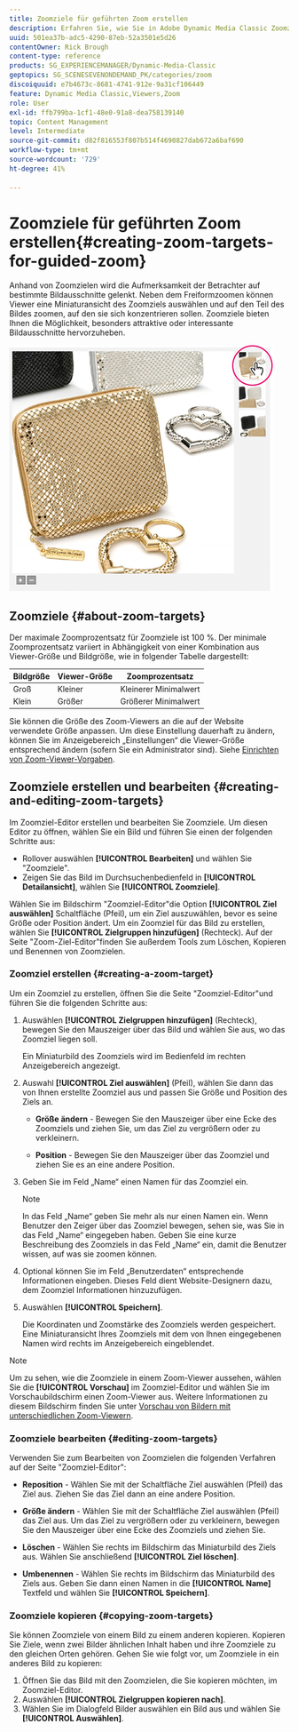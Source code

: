 ```yaml
---
title: Zoomziele für geführten Zoom erstellen
description: Erfahren Sie, wie Sie in Adobe Dynamic Media Classic Zoomziele für geführtes Zoomen erstellen.
uuid: 501ea37b-adc5-4290-87eb-52a3501e5d26
contentOwner: Rick Brough
content-type: reference
products: SG_EXPERIENCEMANAGER/Dynamic-Media-Classic
geptopics: SG_SCENESEVENONDEMAND_PK/categories/zoom
discoiquuid: e7b4673c-8681-4741-912e-9a31cf106449
feature: Dynamic Media Classic,Viewers,Zoom
role: User
exl-id: ffb799ba-1cf1-48e0-91a8-dea758139140
topic: Content Management
level: Intermediate
source-git-commit: d82f816553f807b514f4690827dab672a6baf690
workflow-type: tm+mt
source-wordcount: '729'
ht-degree: 41%

---
```


# Zoomziele für geführten Zoom erstellen{#creating-zoom-targets-for-guided-zoom}

Anhand von Zoomzielen wird die Aufmerksamkeit der Betrachter auf bestimmte Bildausschnitte gelenkt. Neben dem Freiformzoomen können Viewer eine Miniaturansicht des Zoomziels auswählen und auf den Teil des Bildes zoomen, auf den sie sich konzentrieren sollen. Zoomziele bieten Ihnen die Möglichkeit, besonders attraktive oder interessante Bildausschnitte hervorzuheben.

![Zoomziele für geführten Zoom erstellen](/help/using/assets/zo_guided_zoom.png)

## Zoomziele {#about-zoom-targets}

Der maximale Zoomprozentsatz für Zoomziele ist 100 %. Der minimale Zoomprozentsatz variiert in Abhängigkeit von einer Kombination aus Viewer-Größe und Bildgröße, wie in folgender Tabelle dargestellt:

| Bildgröße | Viewer-Größe | Zoomprozentsatz |
| --- | --- | --- |
| Groß | Kleiner | Kleinerer Minimalwert |
| Klein | Größer | Größerer Minimalwert |

Sie können die Größe des Zoom-Viewers an die auf der Website verwendete Größe anpassen. Um diese Einstellung dauerhaft zu ändern, können Sie im Anzeigebereich „Einstellungen“ die Viewer-Größe entsprechend ändern (sofern Sie ein Administrator sind). Siehe [Einrichten von Zoom-Viewer-Vorgaben](setting-zoom-viewer-presets.md#setting_up_zoom_viewer_presets).

## Zoomziele erstellen und bearbeiten {#creating-and-editing-zoom-targets}

Im Zoomziel-Editor erstellen und bearbeiten Sie Zoomziele. Um diesen Editor zu öffnen, wählen Sie ein Bild und führen Sie einen der folgenden Schritte aus:

* Rollover auswählen **[!UICONTROL Bearbeiten]** und wählen Sie &quot;Zoomziele&quot;.
* Zeigen Sie das Bild im Durchsuchenbedienfeld in **[!UICONTROL Detailansicht]**, wählen Sie **[!UICONTROL Zoomziele]**.

Wählen Sie im Bildschirm &quot;Zoomziel-Editor&quot;die Option **[!UICONTROL Ziel auswählen]** Schaltfläche (Pfeil), um ein Ziel auszuwählen, bevor es seine Größe oder Position ändert. Um ein Zoomziel für das Bild zu erstellen, wählen Sie **[!UICONTROL Zielgruppen hinzufügen]** (Rechteck). Auf der Seite &quot;Zoom-Ziel-Editor&quot;finden Sie außerdem Tools zum Löschen, Kopieren und Benennen von Zoomzielen.

### Zoomziel erstellen {#creating-a-zoom-target}

Um ein Zoomziel zu erstellen, öffnen Sie die Seite &quot;Zoomziel-Editor&quot;und führen Sie die folgenden Schritte aus:

1. Auswählen **[!UICONTROL Zielgruppen hinzufügen]** (Rechteck), bewegen Sie den Mauszeiger über das Bild und wählen Sie aus, wo das Zoomziel liegen soll.

   Ein Miniaturbild des Zoomziels wird im Bedienfeld im rechten Anzeigebereich angezeigt.

1. Auswahl **[!UICONTROL Ziel auswählen]** (Pfeil), wählen Sie dann das von Ihnen erstellte Zoomziel aus und passen Sie Größe und Position des Ziels an.

   * **Größe ändern** - Bewegen Sie den Mauszeiger über eine Ecke des Zoomziels und ziehen Sie, um das Ziel zu vergrößern oder zu verkleinern.

   * **Position** - Bewegen Sie den Mauszeiger über das Zoomziel und ziehen Sie es an eine andere Position.

1. Geben Sie im Feld „Name“ einen Namen für das Zoomziel ein.

   >[!NOTE]
   >
   >In das Feld „Name“ geben Sie mehr als nur einen Namen ein. Wenn Benutzer den Zeiger über das Zoomziel bewegen, sehen sie, was Sie in das Feld „Name“ eingegeben haben. Geben Sie eine kurze Beschreibung des Zoomziels in das Feld „Name“ ein, damit die Benutzer wissen, auf was sie zoomen können.

1. Optional können Sie im Feld „Benutzerdaten“ entsprechende Informationen eingeben. Dieses Feld dient Website-Designern dazu, dem Zoomziel Informationen hinzuzufügen.
1. Auswählen **[!UICONTROL Speichern]**.

   Die Koordinaten und Zoomstärke des Zoomziels werden gespeichert. Eine Miniaturansicht Ihres Zoomziels mit dem von Ihnen eingegebenen Namen wird rechts im Anzeigebereich eingeblendet.

>[!NOTE]
>
>Um zu sehen, wie die Zoomziele in einem Zoom-Viewer aussehen, wählen Sie die **[!UICONTROL Vorschau]** im Zoomziel-Editor und wählen Sie im Vorschaubildschirm einen Zoom-Viewer aus. Weitere Informationen zu diesem Bildschirm finden Sie unter [Vorschau von Bildern mit unterschiedlichen Zoom-Viewern](previewing-image-assets-different-zoom.md#previewing_image_assets_with_different_zoom_viewers).

### Zoomziele bearbeiten {#editing-zoom-targets}

Verwenden Sie zum Bearbeiten von Zoomzielen die folgenden Verfahren auf der Seite &quot;Zoomziel-Editor&quot;:

* **Reposition** - Wählen Sie mit der Schaltfläche Ziel auswählen (Pfeil) das Ziel aus. Ziehen Sie das Ziel dann an eine andere Position.

* **Größe ändern** - Wählen Sie mit der Schaltfläche Ziel auswählen (Pfeil) das Ziel aus. Um das Ziel zu vergrößern oder zu verkleinern, bewegen Sie den Mauszeiger über eine Ecke des Zoomziels und ziehen Sie.

* **Löschen** - Wählen Sie rechts im Bildschirm das Miniaturbild des Ziels aus. Wählen Sie anschließend **[!UICONTROL Ziel löschen]**.

* **Umbenennen** - Wählen Sie rechts im Bildschirm das Miniaturbild des Ziels aus. Geben Sie dann einen Namen in die **[!UICONTROL Name]** Textfeld und wählen Sie **[!UICONTROL Speichern]**.

### Zoomziele kopieren {#copying-zoom-targets}

Sie können Zoomziele von einem Bild zu einem anderen kopieren. Kopieren Sie Ziele, wenn zwei Bilder ähnlichen Inhalt haben und ihre Zoomziele zu den gleichen Orten gehören. Gehen Sie wie folgt vor, um Zoomziele in ein anderes Bild zu kopieren:

1. Öffnen Sie das Bild mit den Zoomzielen, die Sie kopieren möchten, im Zoomziel-Editor.
1. Auswählen **[!UICONTROL Zielgruppen kopieren nach]**.
1. Wählen Sie im Dialogfeld Bilder auswählen ein Bild aus und wählen Sie **[!UICONTROL Auswählen]**.
